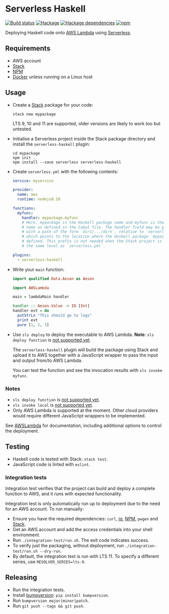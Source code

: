 # Serverless Haskell

[![Build status](https://img.shields.io/travis/seek-oss/serverless-haskell.svg)](https://travis-ci.org/seek-oss/serverless-haskell)
[![Hackage](https://img.shields.io/hackage/v/serverless-haskell.svg)](https://hackage.haskell.org/package/serverless-haskell)
[![Hackage dependencies](https://img.shields.io/hackage-deps/v/serverless-haskell.svg)](https://packdeps.haskellers.com/feed?needle=serverless-haskell)
[![npm](https://img.shields.io/npm/v/serverless-haskell.svg)](https://www.npmjs.com/package/serverless-haskell)

Deploying Haskell code onto [AWS Lambda] using [Serverless].

## Requirements

* AWS account
* [Stack]
* [NPM]
* [Docker] unless running on a Linux host

## Usage

* Create a [Stack] package for your code:

  ```shell
  stack new mypackage
  ```

  LTS 9, 10 and 11 are supported, older versions are likely to work too but
  untested.

* Initialise a Serverless project inside the Stack package directory and install
  the `serverless-haskell` plugin:

  ```shell
  cd mypackage
  npm init .
  npm install --save serverless serverless-haskell
  ```

* Create `serverless.yml` with the following contents:

  ```yaml
  service: myservice

  provider:
    name: aws
    runtime: nodejs8.10

  functions:
    myfunc:
      handler: mypackage.myfunc
      # Here, mypackage is the Haskell package name and myfunc is the executable
      # name as defined in the Cabal file. The handler field may be prefixed
      # with a path of the form `dir1/.../dirn`, relative to `serverless.yml`,
      # which points to the location where the Haskell package `mypackage` is
      # defined. This prefix is not needed when the Stack project is defined at
      # the same level as `serverless.yml`.

  plugins:
    - serverless-haskell
  ```

* Write your `main` function:

  ```haskell
  import qualified Data.Aeson as Aeson

  import AWSLambda

  main = lambdaMain handler

  handler :: Aeson.Value -> IO [Int]
  handler evt = do
    putStrLn "This should go to logs"
    print evt
    pure [1, 2, 3]
  ```

* Use `sls deploy` to deploy the executable to AWS Lambda. **Note**: `sls deploy
  function` is [not supported yet](https://github.com/seek-oss/serverless-haskell/issues/20).

  The `serverless-haskell` plugin will build the package using Stack and upload
  it to AWS together with a JavaScript wrapper to pass the input and output
  from/to AWS Lambda.

  You can test the function and see the invocation results with `sls invoke
  myfunc`.

### Notes

* `sls deploy function` is [not supported yet](https://github.com/seek-oss/serverless-haskell/issues/20).
* `sls invoke local` is [not supported yet](https://github.com/seek-oss/serverless-haskell/issues/32).
* Only AWS Lambda is supported at the moment. Other cloud providers would
  require different JavaScript wrappers to be implemented.

See
[AWSLambda](https://hackage.haskell.org/package/serverless-haskell/docs/AWSLambda.html)
for documentation, including additional options to control the deployment.

## Testing

* Haskell code is tested with Stack: `stack test`.
* JavaScript code is linted with `eslint`.

### Integration tests

Integration test verifies that the project can build and deploy a complete
function to AWS, and it runs with expected functionality.

Integration test is only automatically run up to deployment due to the need for
an AWS account. To run manually:

* Ensure you have the required dependencies: `curl`, [jq], [NPM], `pwgen` and
  [Stack].
* Get an AWS account and add the access credentials into your shell environment.
* Run `./integration-test/run.sh`. The exit code indicates success.
* To verify just the packaging, without deployment, run
  `./integration-test/run.sh --dry-run`.
* By default, the integration test is run with LTS 11. To specify a different
series, use `RESOLVER_SERIES=lts-9`.

## Releasing

* Run the integration tests.
* Install [bumpversion](https://github.com/peritus/bumpversion): `pip install bumpversion`.
* Run `bumpversion major|minor|patch`.
* Run `git push --tags && git push`.

[AWS Lambda]: https://aws.amazon.com/lambda/
[Docker]: https://www.docker.com/
[jq]: https://stedolan.github.io/jq/
[NPM]: https://www.npmjs.com/
[Serverless]: https://serverless.com/framework/
[Stack]: https://haskellstack.org
